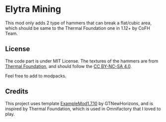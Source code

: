 # Elytra Mining

This mod only adds 2 type of hammers that can break a flat/cubic area, which should be same to the Thermal Foundation
one in 1.12+ by CoFH Team.

## License

The code part is under MIT License.
The textures of the hammers are from [Thermal Foundation](https://github.com/CoFH/ThermalFoundation-1.12-Legacy), and
should follow the [CC BY-NC-SA 4.0](https://creativecommons.org/licenses/by-nc-sa/4.0/).

Feel free to add to modpacks.

## Credits

This project uses template [ExampleMod1.7.10](https://github.com/GTNewHorizons/ExampleMod1.7.10) by GTNewHorizons,
and is inspired by Thermal Foundation, which is used in Omnifactory that I loved to play.
